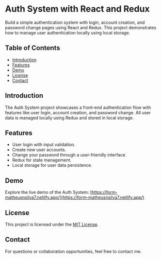 # Auth System with React and Redux

Build a simple authentication system with login, account creation, and password change pages using React and Redux. This project demonstrates how to manage user authentication locally using local storage.

## Table of Contents

- [Introduction](#introduction)
- [Features](#features)
- [Demo](#demo)
- [License](#license)
- [Contact](#contact)

## Introduction

The Auth System project showcases a front-end authentication flow with features like user login, account creation, and password change. All user data is managed locally using Redux and stored in local storage.

## Features

- User login with input validation.
- Create new user accounts.
- Change your password through a user-friendly interface.
- Redux for state management.
- Local storage for user data persistence.

## Demo

Explore the live demo of the Auth System: [https://form-matheusnsilva7.netlify.app/](https://form-matheusnsilva7.netlify.app/)

## License

This project is licensed under the [MIT License](LICENSE).

## Contact

For questions or collaboration opportunities, feel free to contact me.
